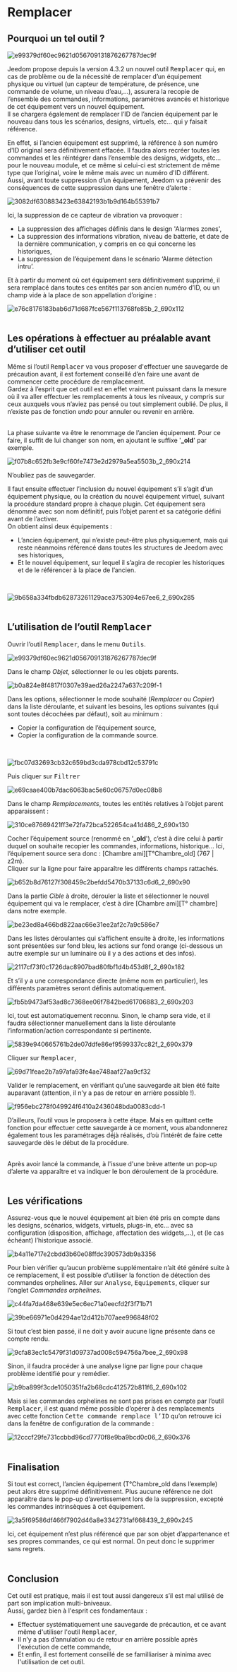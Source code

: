  # Remplacer

## Pourquoi un tel outil ?

![e99379df60ec9621d056709131876267787dec9f](https://github.com/jeedom/documentations/assets/38414898/7dcab025-acfb-44cb-8811-f63d2f5eca78)

Jeedom propose depuis la version 4.3.2 un nouvel outil <kbd>Remplacer</kbd> qui, en cas de problème ou de la nécessité de remplacer d’un équipement physique ou virtuel (un capteur de température, de présence, une commande de volume, un niveau d’eau,…), assurera la recopie de l’ensemble des commandes, informations, paramètres avancés et historique de cet équipement vers un nouvel équipement.<br>
Il se chargera également de remplacer l’ID de l’ancien équipement par le nouveau dans tous les scénarios, designs, virtuels, etc… qui y faisait référence.

En effet, si l’ancien équipement est supprimé, la référence à son numéro d'ID original sera définitivement effacée. Il faudra alors recréer toutes les commandes et les réintégrer dans l’ensemble des designs, widgets, etc… pour le nouveau module, et ce même si celui-ci est strictement de même type que l’original, voire le même mais avec un numéro d'ID différent.<br>
Aussi, avant toute suppression d’un équipement, Jeedom va prévenir des conséquences de cette suppression dans une fenêtre d’alerte :

![3082df630883423e63842193b1b9d164b55391b7](https://github.com/jeedom/documentations/assets/38414898/b1f9401c-6cc2-4c7b-9ce6-65bc9286b090)

Ici, la suppression de ce capteur de vibration va provoquer :

- La suppression des affichages définis dans le design 'Alarmes zones',
- La suppression des informations vibration, niveau de batterie, et date de la dernière communication, y compris en ce qui concerne les historiques,
- La suppression de l’équipement dans le scénario ‘Alarme détection intru’.

Et à partir du moment où cet équipement sera définitivement supprimé, il sera remplacé dans toutes ces entités par son ancien numéro d’ID, ou un champ vide à la place de son appellation d’origine :

![e76c8176183bab6d71d687fce567f113768fe85b_2_690x112](https://github.com/jeedom/documentations/assets/38414898/6b54d7b4-1de0-47e1-acd5-adfe7b6f0f61)
<br><br>

## Les opérations à effectuer au préalable avant d’utiliser cet outil

Même si l’outil <kbd>Remplacer</kbd> va vous proposer d'effectuer une sauvegarde de précaution avant, il est fortement conseillé d’en faire une avant de commencer cette procédure de remplacement.<br>
Gardez à l’esprit que cet outil est en effet vraiment puissant dans la mesure où il va aller effectuer les remplacements à tous les niveaux, y compris sur ceux auxquels vous n’aviez pas pensé ou tout simplement oublié. De plus, il n’existe pas de fonction *undo* pour annuler ou revenir en arrière.<br><br>

La phase suivante va être le renommage de l’ancien équipement. Pour ce faire, il suffit de lui changer son nom, en ajoutant le suffixe '**_old**' par exemple.

![f07b8c652fb3e9cf60fe7473e2d2979a5ea5503b_2_690x214](https://github.com/jeedom/documentations/assets/38414898/bd3963ea-8ca5-4c68-99aa-cd5598cab904)
<br>

N’oubliez pas de sauvegarder.
<br>

Il faut ensuite effectuer l’inclusion du nouvel équipement s’il s’agit d’un équipement physique, ou la création du nouvel équipement virtuel, suivant la procédure standard propre à chaque plugin.
Cet équipement sera dénommé avec son nom définitif, puis l’objet parent et sa catégorie défini avant de l’activer. 
<br>
On obtient ainsi deux équipements :

- L’ancien équipement, qui n’existe peut-être plus physiquement, mais qui reste néanmoins référencé dans toutes les structures de Jeedom avec ses historiques,
- Et le nouvel équipement, sur lequel il s’agira de recopier les historiques et de le référencer à la place de l’ancien.
<br>

![9b658a334fbdb62873261129ace3753094e67ee6_2_690x285](https://github.com/jeedom/documentations/assets/38414898/2965f6cc-40da-48d0-848c-97582de94729)
<br><br>

## L’utilisation de l’outil <kbd>Remplacer</kbd>

Ouvrir l’outil <kbd>Remplacer</kbd>, dans le menu <kbd>Outils</kbd>.

![e99379df60ec9621d056709131876267787dec9f](https://github.com/jeedom/documentations/assets/38414898/25b57bb9-f13c-4df4-b02c-2c7f1dca1db6)
<br>

Dans le champ *Objet*, sélectionner le ou les objets parents.

![b0a824e8f4817f0307e39aed26a2247a637c209f-1](https://github.com/jeedom/documentations/assets/38414898/544601ba-648f-46b9-a5e9-6222a4e8b752)
<br>

Dans les options, sélectionner le mode souhaité (*Remplacer* ou *Copier*) dans la liste déroulante, et suivant les besoins, les options suivantes (qui sont toutes décochées par défaut), soit au minimum :

- Copier la configuration de l’équipement source,
- Copier la configuration de la commande source.
<br>

![fbc07d32693cb32c659bd3cda978cbd12c53791c](https://github.com/jeedom/documentations/assets/38414898/b73ad64f-cace-4bb1-b61d-d77467c292b7)
<br>

Puis cliquer sur <kbd>Filtrer</kbd>

![e69caae400b7dac6063bac5e60c06757d0ec08b8](https://github.com/jeedom/documentations/assets/38414898/3f7df53c-61d0-4e5c-9517-382d8d09aad5)
<br>

Dans le champ *Remplacements*, toutes les entités relatives à l’objet parent apparaissent :

![310ce87669421ff3e72fa72bca522654ca41d486_2_690x130](https://github.com/jeedom/documentations/assets/38414898/161a9133-6c65-40e2-95e6-8e49ae48c10c)
<br>

Cocher l’équipement source (renommé en '**_old**'), c’est à dire celui à partir duquel on souhaite recopier les commandes, informations, historique…
Ici, l’équipement source sera donc : [Chambre ami][T°Chambre_old] (767 | z2m).<br>
Cliquer sur la ligne pour faire apparaître les différents champs rattachés.

![b652b8d76127f308459c2befdd5470b37133c6d6_2_690x90](https://github.com/jeedom/documentations/assets/38414898/21c69a07-42a5-4a63-8b7d-10af769cf0e8)
<br>

Dans la partie *Cible* à droite, dérouler la liste et sélectionner le nouvel équipement qui va le remplacer, c’est à dire [Chambre ami][T° chambre] dans notre exemple.

![be23ed8a466bd822aac66e31ee2af2c7a9c586e7](https://github.com/jeedom/documentations/assets/38414898/86365787-8cce-4793-8061-5953d2cdcd48)
<br>

Dans les listes déroulantes qui s’affichent ensuite à droite, les informations sont présentées sur fond bleu, les actions sur fond orange (ci-dessous un autre exemple sur un luminaire où il y a des actions et des infos).

![2117cf73f0c1726dac8907bad80fbf1d4b453d8f_2_690x182](https://github.com/jeedom/documentations/assets/38414898/c5582fa9-ab7e-4fcc-b1fa-6165dc0500ec)
<br>

Et s’il y a une correspondance directe (même nom en particulier), les différents paramètres seront définis automatiquement.

![fb5b9473af53ad8c7368ee06f7842bed61706883_2_690x203](https://github.com/jeedom/documentations/assets/38414898/b29665e7-8f24-46ef-a6f6-261289e3a792)
<br>

Ici, tout est automatiquement reconnu.
Sinon, le champ sera vide, et il faudra sélectionner manuellement dans la liste déroulante l’information/action correspondante si pertinente.

![5839e940665761b2de07ddfe86ef9599337cc82f_2_690x379](https://github.com/jeedom/documentations/assets/38414898/e91f5326-0c2e-41f4-a725-3862fbcfd527)
<br>

Cliquer sur <kbd>Remplacer</kbd>,

![69d71feae2b7a97afa93fe4ae748aaf27aa9cf32](https://github.com/jeedom/documentations/assets/38414898/4f6f1801-1a68-46ac-9a07-b42a657b6bae)
<br>

Valider le remplacement, en vérifiant qu’une sauvegarde ait bien été faite auparavant (attention, il n’y a pas de retour en arrière possible !).

![f956ebc278f049924f6410a2436048bda0083cdd-1](https://github.com/jeedom/documentations/assets/38414898/dfe82fe4-520a-49d3-9764-56d18d090692)
<br>

D’ailleurs, l’outil vous le proposera à cette étape. Mais en quittant cette fonction pour effectuer cette sauvegarde à ce moment, vous abandonnerez également tous les paramétrages déjà réalisés, d’où l’intérêt de faire cette sauvegarde dès le début de la procédure.<br><br>

Après avoir lancé la commande, à l'issue d'une brève attente un pop-up d’alerte va apparaître et va indiquer le bon déroulement de la procédure.<br><br>

## Les vérifications

Assurez-vous que le nouvel équipement ait bien été pris en compte dans les designs, scénarios, widgets, virtuels, plugs-in, etc… avec sa configuration (disposition, affichage, affectation des widgets,…), et (le cas échéant) l’historique associé.

![b4a11e717e2cbdd3b60e08ffdc390573db9a3356](https://github.com/jeedom/documentations/assets/38414898/82cd89df-6588-4e47-9e18-0bcbb5d1a2fd)
<br>

Pour bien vérifier qu’aucun problème supplémentaire n’ait été généré suite à ce remplacement, il est possible d’utiliser la fonction de détection des commandes orphelines.
Aller sur <kbd>Analyse</kbd>, <kbd>Equipements</kbd>, cliquer sur l’onglet *Commandes orphelines*.

![c44fa7da468e639e5ec6ec71a0eecfd2f3f71b71](https://github.com/jeedom/documentations/assets/38414898/ad4e36c9-411f-4525-8d37-50c619972bdf)
<br>

![39be66971e0d4294ae12d412b707aee996848f02](https://github.com/jeedom/documentations/assets/38414898/e5ea2db5-f713-4f16-ab79-b1ed77a5478b)
<br>

Si tout c’est bien passé, il ne doit y avoir aucune ligne présente dans ce compte rendu.
 
![9cfa83ec1c5479f31d09737ad008c594756a7bee_2_690x98](https://github.com/jeedom/documentations/assets/38414898/632f2fef-5f28-4cdc-8632-de67bd6e78c6)
<br>

Sinon, il faudra procéder à une analyse ligne par ligne pour chaque problème identifié pour y remédier.

![b9ba899f3cde1050351fa2b68cdc412572b811f6_2_690x102](https://github.com/jeedom/documentations/assets/38414898/0a3fe23c-b8b0-4b90-85a7-4abe3cbe431f)
<br>

Mais si les commandes orphelines ne sont pas prises en compte par l’outil <kbd>Remplacer</kbd>, il est quand même possible d’opérer à des remplacements avec cette fonction <kbd>Cette commande remplace l’ID</kbd> qu’on retrouve ici dans la fenêtre de configuration de la commande :

![12cccf29fe731ccbbd96cd7770f8e9ba9bcd0c06_2_690x376](https://github.com/jeedom/documentations/assets/38414898/ec1c83cc-b14f-472b-bcdb-3227da2c6520)
<br><br>

## Finalisation

Si tout est correct, l’ancien équipement (T°Chambre_old dans l’exemple) peut alors être supprimé définitivement. Plus aucune référence ne doit apparaître dans le pop-up d’avertissement lors de la suppression, excepté les commandes intrinsèques à cet équipement.

![3a5f69586df466f7902d46a8e3342731af668439_2_690x245](https://github.com/jeedom/documentations/assets/38414898/893d5244-2848-44aa-b5ab-f99e3755c3c0)
<br>

Ici, cet équipement n’est plus référencé que par son objet d’appartenance et ses propres commandes, ce qui est normal. On peut donc le supprimer sans regrets.<br><br>

## Conclusion

Cet outil est pratique, mais il est tout aussi dangereux s’il est mal utilisé de part son implication multi-bniveaux.<br>
Aussi, gardez bien à l'esprit ces fondamentaux :

- Effectuer systématiquement une sauvegarde de précaution, et ce avant même d'utiliser l'outil <kbd>Remplacer</kbd>,
- Il n’y a pas d’annulation ou de retour en arrière possible après l'exécution de cette commande,
- Et enfin, il est fortement conseillé de se familliariser à minima avec l'utilisation de cet outil.
